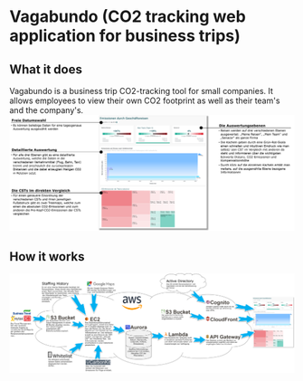 # Vagabundo (CO2 tracking web application for business trips)

## What it does
Vagabundo is a business trip CO2-tracking tool for small companies. It allows employees to view their own CO2 footprint as well as their team's and the company's.
![some text](images/FunctionalDescription.png)

## How it works
![some text](images/CloudArchitecture.png)

